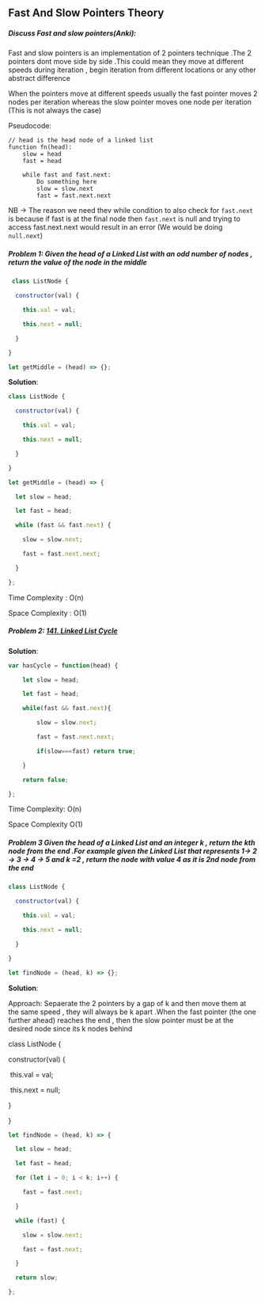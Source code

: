 ## Fast And Slow Pointers Theory

##### Discuss Fast and slow pointers(Anki):

Fast and slow pointers is an implementation of 2 pointers technique .The 2 pointers dont move side by side .This could mean they move at different speeds during iteration , begin iteration from different locations or any other abstract difference

When the pointers move at different speeds usually the fast pointer moves 2 nodes per iteration whereas the slow pointer moves one node per iteration (This is not always the case)

Pseudocode: 

```
// head is the head node of a linked list
function fn(head):
    slow = head
    fast = head

    while fast and fast.next:
        Do something here
        slow = slow.next
        fast = fast.next.next
```

NB -> The reason we need thev while condition to also check for `fast.next` is because if fast is at the final node then `fast.next` is null and trying to access fast.next.next would result in an error (We would be doing `null.next`) 

##### **Problem 1**: Given the head of a Linked List with an odd number of nodes  , return the value of the node in the middle 

```js
 class ListNode {

  constructor(val) {

    this.val = val;

    this.next = null;

  }

}

let getMiddle = (head) => {};


```

**Solution**:

```js
class ListNode {

  constructor(val) {

    this.val = val;

    this.next = null;

  }

}

let getMiddle = (head) => {

  let slow = head;

  let fast = head;

  while (fast && fast.next) {

    slow = slow.next;

    fast = fast.next.next;

  }

};
```

Time Complexity : O(n)

Space Complexity : O(1)

##### **Problem 2**: [141. Linked List Cycle](https://leetcode.com/problems/linked-list-cycle/)

**Solution**:

```js
var hasCycle = function(head) {

    let slow = head;

    let fast = head;

    while(fast && fast.next){

        slow = slow.next;

        fast = fast.next.next;

        if(slow===fast) return true;

    }

    return false;

};
```

Time Complexity: O(n)

Space Complexity O(1)

##### **Problem 3** Given the head of a Linked List and an integer k , return the kth node from the end .For example given the Linked List that represents **1-> 2 -> 3 -> 4 -> 5** and k =2 , return the node with value 4 as it is 2nd node from the end 

```js
class ListNode {

  constructor(val) {

    this.val = val;

    this.next = null;

  }

}

let findNode = (head, k) => {};  
```

**Solution**:

Approach: Sepaerate the 2 pointers by a gap of k and then move them at the same speed , they will always be k apart .When the fast pointer (the one further ahead) reaches the end , then the slow pointer must be at the desired node since its k nodes behind

class ListNode {

  constructor(val) {

​    this.val = val;

​    this.next = null;

  }

}

```js
let findNode = (head, k) => {

  let slow = head;

  let fast = head;

  for (let i = 0; i < k; i++) {

    fast = fast.next;

  }

  while (fast) {

    slow = slow.next;

    fast = fast.next;

  }

  return slow;

};
```


